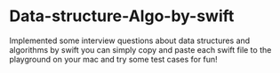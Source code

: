 # Data-structure-Algo-by-swift
Implemented some interview questions about data structures and algorithms by swift 
you can simply copy and paste each swift file to the playground on your mac and try some test cases for fun!
